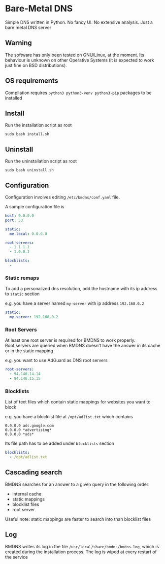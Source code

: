 # Bare-Metal DNS
Simple DNS written in Python. No fancy UI. No extensive analysis. Just a bare metal DNS server

## Warning
The software has only been tested on GNU/Linux, at the moment. Its behaviour is unknown on other Operative Systems (it is expected to work just fine on BSD distributions).

## OS requirements
Compilation requires `python3 python3-venv python3-pip` packages to be installed 

## Install
Run the installation script as root
```commandline
sudo bash install.sh
```

## Uninstall
Run the uninstallation script as root
```commandline
sudo bash uninstall.sh
```

## Configuration
Configuration involves editing `/etc/bmdns/conf.yaml` file.

A sample configuration file is
```yaml
host: 0.0.0.0
port: 53

static:
  me.local: 0.0.0.0

root-servers:
  - 1.1.1.1
  - 1.0.0.1

blocklists:
  -
```

### Static remaps
To add a personalized dns resolution, add the hostname with its ip address to `static` section

e.g. you have a server named `my-server` with ip address `192.168.0.2`
```yaml
static:
  my-server: 192.168.0.2
```

### Root Servers
At least one root server is required for BMDNS to work properly. \
Root servers are queried when BMDNS doesn't have the answer in its cache or in the static mapping

e.g. you want to use AdGuard as DNS root servers
```yaml
root-servers:
  - 94.140.14.14
  - 94.140.15.15    
```

### Blocklists
List of text files which contain static mappings for websites you want to block

e.g. you have a blocklist file at `/opt/adlist.txt` which contains
```
0.0.0.0 ads.google.com
0.0.0.0 *advertising*
0.0.0.0 *ads*
```

Its file path has to be added under `blocklists` section
```yaml
blocklists:
  - /opt/adlist.txt
```

## Cascading search
BMDNS searches for an answer to a given query in the following order:
- internal cache
- static mappings
- blocklist files
- root server

 Useful note: static mappings are faster to search into than blocklist files 

## Log
BMDNS writes its log in the file `/usr/local/share/bmdns/bmdns.log`, which is created during the installation process. 
The log is wiped at every restart of the service  